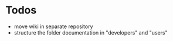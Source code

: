 # Todos
- move wiki in separate repository
- structure the folder documentation in "developers" and "users"